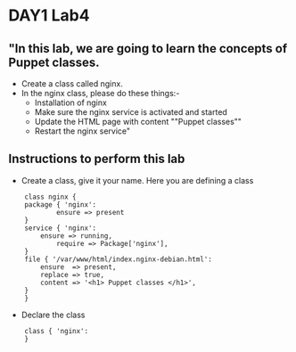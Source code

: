 # DAY1 Lab4

## "In this lab, we are going to learn the concepts of Puppet classes.
- Create a class called nginx.
- In the nginx class, please do these things:-
    - Installation of nginx
    - Make sure the nginx service is activated and started
    - Update the HTML page with content ""Puppet classes""
    - Restart the nginx service"

## Instructions to perform this lab
- Create a class, give it your name. Here you are defining a class
```
	class nginx {
	package { 'nginx':
    		ensure => present
	}
	service { 'nginx':
   		ensure => running,
    		require => Package['nginx'],
	}
	file { '/var/www/html/index.nginx-debian.html':
		ensure  => present,
  		replace => true,
  		content => '<h1> Puppet classes </h1>',
	}
	}
```
- Declare the class
```
	class { 'nginx': 
	}
```





